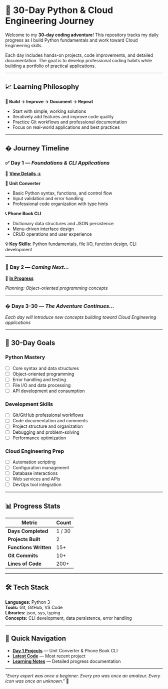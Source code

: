 # 🚀 30-Day Python & Cloud Engineering Journey

Welcome to my **30-day coding adventure**! This repository tracks my daily progress as I build Python fundamentals and work toward Cloud Engineering skills.

Each day includes hands-on projects, code improvements, and detailed documentation. The goal is to develop professional coding habits while building a portfolio of practical applications.

---

## 📈 Learning Philosophy

**🎯 Build → Improve → Document → Repeat**

- Start with simple, working solutions
- Iteratively add features and improve code quality
- Practice Git workflows and professional documentation
- Focus on real-world applications and best practices

---

## �️ Journey Timeline

### ✅ **Day 1** — _Foundations & CLI Applications_

📁 **[View Details →](day1/README.md)**

**🔧 Unit Converter**

- Basic Python syntax, functions, and control flow
- Input validation and error handling
- Professional code organization with type hints

**📞 Phone Book CLI**

- Dictionary data structures and JSON persistence
- Menu-driven interface design
- CRUD operations and user experience

**💡 Key Skills:** Python fundamentals, file I/O, function design, CLI development

---

### 🔄 **Day 2** — _Coming Next..._

📁 **[In Progress](day2/README.md)**

_Planning: Object-oriented programming concepts_

---

### � **Days 3-30** — _The Adventure Continues..._

_Each day will introduce new concepts building toward Cloud Engineering applications_

---

## 🎯 30-Day Goals

### **Python Mastery**

- [ ] Core syntax and data structures
- [ ] Object-oriented programming
- [ ] Error handling and testing
- [ ] File I/O and data processing
- [ ] API development and consumption

### **Development Skills**

- [ ] Git/GitHub professional workflows
- [ ] Code documentation and comments
- [ ] Project structure and organization
- [ ] Debugging and problem-solving
- [ ] Performance optimization

### **Cloud Engineering Prep**

- [ ] Automation scripting
- [ ] Configuration management
- [ ] Database interactions
- [ ] Web services and APIs
- [ ] DevOps tool integration

---

## 📊 Progress Stats

| Metric                | Count  |
| --------------------- | ------ |
| **Days Completed**    | 1 / 30 |
| **Projects Built**    | 2      |
| **Functions Written** | 15+    |
| **Git Commits**       | 10+    |
| **Lines of Code**     | 200+   |

---

## 🛠️ Tech Stack

**Languages:** Python 3  
**Tools:** Git, GitHub, VS Code  
**Libraries:** json, sys, typing  
**Concepts:** CLI development, data persistence, error handling

---

## 🔗 Quick Navigation

- **[Day 1 Projects](day1/)** — Unit Converter & Phone Book CLI
- **[Latest Code](day1/Phone_book.py)** — Most recent project
- **[Learning Notes](day1/README.md)** — Detailed progress documentation

---

_"Every expert was once a beginner. Every pro was once an amateur. Every icon was once an unknown."_ 🌟
